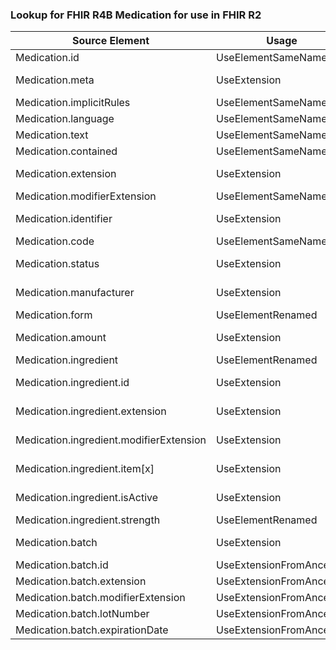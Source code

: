 ### Lookup for FHIR R4B Medication for use in FHIR R2

| Source Element | Usage | Target |
| -------------- | ----- | ------ |
| Medication.id | UseElementSameName | Medication.id |
| Medication.meta | UseExtension | http://hl7.org/fhir/4.3/StructureDefinition/extension-Medication.meta |
| Medication.implicitRules | UseElementSameName | Medication.implicitRules |
| Medication.language | UseElementSameName | Medication.language |
| Medication.text | UseElementSameName | Medication.text |
| Medication.contained | UseElementSameName | Medication.contained |
| Medication.extension | UseExtension | http://hl7.org/fhir/4.3/StructureDefinition/extension-Medication.extension |
| Medication.modifierExtension | UseElementSameName | Medication.modifierExtension |
| Medication.identifier | UseExtension | http://hl7.org/fhir/4.3/StructureDefinition/extension-Medication.identifier |
| Medication.code | UseElementSameName | Medication.code |
| Medication.status | UseExtension | http://hl7.org/fhir/4.3/StructureDefinition/extension-Medication.status |
| Medication.manufacturer | UseExtension | http://hl7.org/fhir/4.3/StructureDefinition/extension-Medication.manufacturer |
| Medication.form | UseElementRenamed | Medication.product.form |
| Medication.amount | UseExtension | http://hl7.org/fhir/4.3/StructureDefinition/extension-Medication.amount |
| Medication.ingredient | UseElementRenamed | Medication.product.ingredient |
| Medication.ingredient.id | UseExtension | http://hl7.org/fhir/4.3/StructureDefinition/extension-Medication.ingredient.id |
| Medication.ingredient.extension | UseExtension | http://hl7.org/fhir/4.3/StructureDefinition/extension-Medication.ingredient.extension |
| Medication.ingredient.modifierExtension | UseExtension | http://hl7.org/fhir/4.3/StructureDefinition/extension-Medication.ingredient.modifierExtension |
| Medication.ingredient.item[x] | UseExtension | http://hl7.org/fhir/4.3/StructureDefinition/extension-Medication.ingredient.item |
| Medication.ingredient.isActive | UseExtension | http://hl7.org/fhir/4.3/StructureDefinition/extension-Medication.ingredient.isActive |
| Medication.ingredient.strength | UseElementRenamed | Medication.product.ingredient.amount |
| Medication.batch | UseExtension | http://hl7.org/fhir/4.3/StructureDefinition/extension-Medication.batch |
| Medication.batch.id | UseExtensionFromAncestor | - |
| Medication.batch.extension | UseExtensionFromAncestor | - |
| Medication.batch.modifierExtension | UseExtensionFromAncestor | - |
| Medication.batch.lotNumber | UseExtensionFromAncestor | - |
| Medication.batch.expirationDate | UseExtensionFromAncestor | - |
